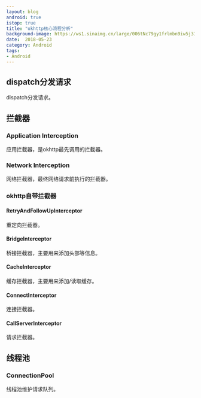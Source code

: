 ```yaml
---
layout: blog 
android: true 
istop: true 
title: "okhttp核心流程分析" 
background-image: https://ws1.sinaimg.cn/large/006tNc79gy1frlmbn9iw5j31e00x07cj.jpg
date:  2018-05-23 
category: Android 
tags: 
- Android 
---
```




## dispatch分发请求

dispatch分发请求。

## 拦截器

### Application Interception

应用拦截器，是okhttp最先调用的拦截器。

### Network Interception

网络拦截器，最终网络请求前执行的拦截器。

### okhttp自带拦截器

#### RetryAndFollowUpInterceptor

重定向拦截器。

#### BridgeInterceptor

桥接拦截器，主要用来添加头部等信息。

#### CacheInterceptor

缓存拦截器，主要用来添加/读取缓存。

#### ConnectInterceptor

连接拦截器。

#### CallServerInterceptor

请求拦截器。

## 线程池

### ConnectionPool

线程池维护请求队列。







